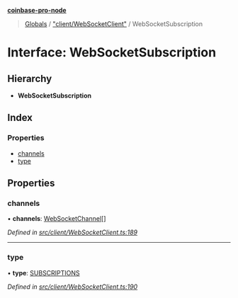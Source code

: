 **[coinbase-pro-node](../README.md)**

> [Globals](../globals.md) / ["client/WebSocketClient"](../modules/_client_websocketclient_.md) / WebSocketSubscription

# Interface: WebSocketSubscription

## Hierarchy

- **WebSocketSubscription**

## Index

### Properties

- [channels](_client_websocketclient_.websocketsubscription.md#channels)
- [type](_client_websocketclient_.websocketsubscription.md#type)

## Properties

### channels

• **channels**: [WebSocketChannel](_client_websocketclient_.websocketchannel.md)[]

_Defined in [src/client/WebSocketClient.ts:189](https://github.com/bennycode/coinbase-pro-node/blob/e431220/src/client/WebSocketClient.ts#L189)_

---

### type

• **type**: [SUBSCRIPTIONS](../enums/_client_websocketclient_.websocketresponsetype.md#subscriptions)

_Defined in [src/client/WebSocketClient.ts:190](https://github.com/bennycode/coinbase-pro-node/blob/e431220/src/client/WebSocketClient.ts#L190)_
